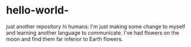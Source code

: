 # hello-world-
just another repository
hi humans:
    I'm just making some change to myself and learning another language to communicate.
    I've had flowers on the moon and find them far inferior to Earth flowers. 
